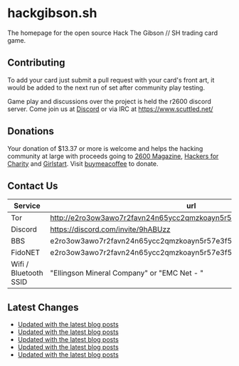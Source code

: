 # hackgibson.sh
The homepage for the open source Hack The Gibson // SH trading card game.


## Contributing

To add your card just submit a pull request with your card's front art, it would be added to the next run of set after community play testing.

Game play and discussions over the project is held the r2600 discord server. Come join us at [Discord](https://discord.com/invite/9hABUzz) or via IRC at https://www.scuttled.net/


## Donations

Your donation of $13.37 or more is welcome and helps the hacking community at large with proceeds going to [2600 Magazine](https://2600.com/), [Hackers for Charity](https://hackersforcharity.org) and [Girlstart](https://girlstart.org).  Visit [buymeacoffee](https://www.buymeacoffee.com/hackgibson.sh) to donate.


## Contact Us

Service | url
-|-
Tor | http://e2ro3ow3awo7r2favn24n65ycc2qmzkoayn5r57e3f56nvjwdcgg32ad.onion
Discord | https://discord.com/invite/9hABUzz
BBS | e2ro3ow3awo7r2favn24n65ycc2qmzkoayn5r57e3f56nvjwdcgg32ad.onion:23
FidoNET | e2ro3ow3awo7r2favn24n65ycc2qmzkoayn5r57e3f56nvjwdcgg32ad.onion:24554
Wifi / Bluetooth SSID | "Ellingson Mineral Company" or "EMC Net - <fidonet address>"

## Latest Changes
<!-- BLOG-POST-LIST:START -->
- [Updated with the latest blog posts](https://github.com/DFW2600/hackgibson.sh/commit/4aab444bcd0905e7e6157712ba0f6e01f8c12ef2)
- [Updated with the latest blog posts](https://github.com/DFW2600/hackgibson.sh/commit/841a37ad8a7d805021b236ef823bfdc827e981f5)
- [Updated with the latest blog posts](https://github.com/DFW2600/hackgibson.sh/commit/0fc574e5b8e95db9ff2a02e755b80909860411b7)
- [Updated with the latest blog posts](https://github.com/DFW2600/hackgibson.sh/commit/c51721b96ec17f57a118d0ca3eb282bf72de3e59)
- [Updated with the latest blog posts](https://github.com/DFW2600/hackgibson.sh/commit/e060d9645492356d318a1bec6248d94f69c04154)
<!-- BLOG-POST-LIST:END -->

